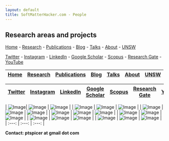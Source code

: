 ```yaml
---
layout: default
title: SoftMatterHacker.com - People
---
```


## Research areas and projects

 [Home](index.md) - [Research](research.md) - [Publications](publications.md) - [Blog](blog.md) - [Talks](talks.md) - [About](people.md) - [UNSW](https://research.unsw.edu.au/people/associate-professor-patrick-spicer)
 
 [Twitter](http://twitter.com/SoftMatterHackr/) -  [Instagram](http://instagram.com/softmatterhacker/) -  [LinkedIn](http://www.linkedin.com/pub/pat-spicer/2/41a/8b3) -  [Google Scholar](http://scholar.google.com/citations?hl=en&user=PyAxphYAAAAJ&view_op=list_works&pagesize=100) - 
 [Scopus](http://www.scopus.com/authid/detail.url?origin=resultslist&authorId=56210450800) -  [Research Gate](http://www.researchgate.net/profile/Patrick_Spicer/) - [YouTube](https://www.youtube.com/user/ptspicer)


| [Home](index.md)| [Research](research.md) | [Publications](publications.md) | [Blog](blog.md) | [Talks](talks.md) | [About](people.md) | [UNSW](https://research.unsw.edu.au/people/associate-professor-patrick-spicer) |
| :---:   | :---: | :---: | :---:   | :---: | :---: | :---: |


|[Twitter](http://twitter.com/SoftMatterHackr/) |  [Instagram](http://instagram.com/softmatterhacker/) |  [LinkedIn](http://www.linkedin.com/pub/pat-spicer/2/41a/8b3) |  [Google Scholar](http://scholar.google.com/citations?hl=en&user=PyAxphYAAAAJ&view_op=list_works&pagesize=100) | [Scopus](http://www.scopus.com/authid/detail.url?origin=resultslist&authorId=56210450800) |  [Research Gate](http://www.researchgate.net/profile/Patrick_Spicer/) | [YouTube](https://www.youtube.com/user/ptspicer)|
| :---:   | :---: | :---: | :---:   | :---: | :---: | :---: |


| ![Image](/projects/asthma.png)| ![Image](/projects/biofilms.png) | ![Image](/projects/comets.png) |
| ![Image](/projects/cubosomes.png) | ![Image](/projects/dissolution.png) | ![Image](/projects/emulsionarrest.png) |
| ![Image](/projects/extension.png) | ![Image](/projects/endoskeleton.png) | ![Image](/projects/jellyfish.png) |
| ![Image](/projects/leafsprays.png) | ![Image](/projects/meat.png) | ![Image](/projects/microfluidics.png) |
| ![Image](/projects/microrheo.png) | ![Image](/projects/paperbots.png) | ![Image](/projects/plantplasters.png) |
| ![Image](/projects/product.png) | ![Image](/projects/rheoscatter.png) | ![Image](/projects/shapemem.png) |
| ![Image](/projects/silkcellulose.png) | ![Image](/projects/smartdrops.png) | ![Image](/projects/smartdrops.png) |
| :---:   | :---: | :---: |

**Contact: ptspicer at gmail dot com**